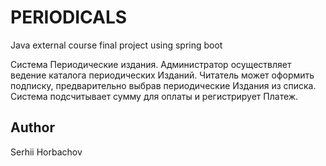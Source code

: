 
# PERIODICALS
Java external course final project using spring boot

Система Периодические издания. Администратор осуществляет ведение каталога периодических Изданий. Читатель может оформить 
подписку, предварительно выбрав периодические Издания из списка.
Система подсчитывает сумму для оплаты и регистрирует Платеж.

## Author
Serhii Horbachov
